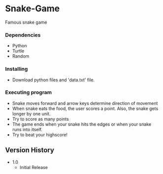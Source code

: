 # Snake-Game
Famous snake game

### Dependencies

* Python
* Turtle
* Random

### Installing

* Download python files and 'data.txt' file.

### Executing program

* Snake moves forward and arrow keys determine direction of movement
* When snake eats the food, the user scores a point. Also, the snake gets longer by one unit.
* Try to score as many points
* The game ends when your snake hits the edges or when your snake runs into itself.
* Try to beat your highscore!

## Version History

* 1.0
    * Initial Release

